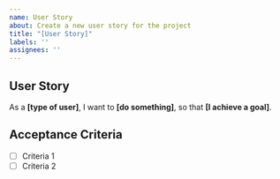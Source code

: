 ```yaml
---
name: User Story
about: Create a new user story for the project
title: "[User Story]"
labels: ''
assignees: ''
---
```


## User Story

As a **[type of user]**, I want to **[do something]**, so that **[I achieve a goal]**.

## Acceptance Criteria

- [ ] Criteria 1
- [ ] Criteria 2
